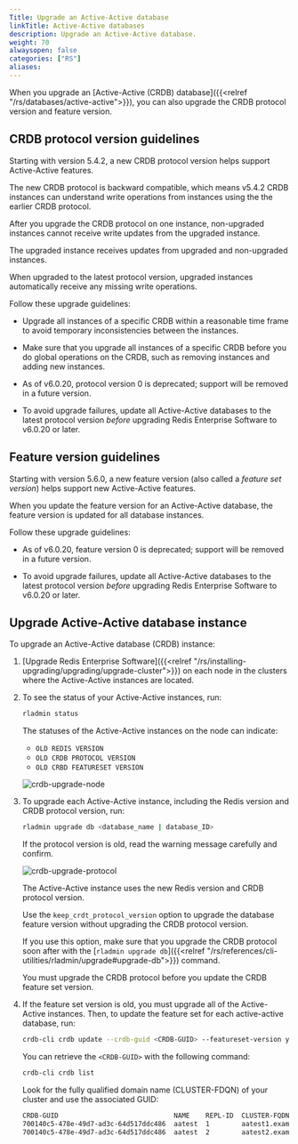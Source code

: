 ```yaml
---
Title: Upgrade an Active-Active database
linkTitle: Active-Active databases
description: Upgrade an Active-Active database.
weight: 70
alwaysopen: false
categories: ["RS"]
aliases: 
---
```


When you upgrade an [Active-Active (CRDB) database]({{<relref "/rs/databases/active-active">}}), you can also upgrade the CRDB protocol version and feature version.

## CRDB protocol version guidelines

Starting with version 5.4.2, a new CRDB protocol version helps support Active-Active features.

The new CRDB protocol is backward compatible, which means v5.4.2 CRDB instances can understand write operations from instances using the the earlier CRDB protocol. 

After you upgrade the CRDB protocol on one instance, non-upgraded instances cannot receive write updates from the upgraded instance.

The upgraded instance receives updates from upgraded and non-upgraded instances.

When upgraded to the latest protocol version, upgraded instances automatically receive any missing write operations.

Follow these upgrade guidelines:

- Upgrade all instances of a specific CRDB within a reasonable time frame to avoid temporary inconsistencies between the instances.

- Make sure that you upgrade all instances of a specific CRDB before you do global operations on the CRDB, such as removing instances and adding new instances.

- As of v6.0.20, protocol version 0 is deprecated; support will be removed in a future version.

- To avoid upgrade failures, update all Active-Active databases to the latest protocol version _before_ upgrading Redis Enterprise Software to v6.0.20 or later.

## Feature version guidelines

Starting with version 5.6.0, a new feature version (also called a _feature set version_) helps support new Active-Active features.

When you update the feature version for an Active-Active database, the feature version is updated for all database instances.
    
Follow these upgrade guidelines:

- As of v6.0.20, feature version 0 is deprecated; support will be removed in a future version.

- To avoid upgrade failures, update all Active-Active databases to the latest protocol version _before_ upgrading Redis Enterprise Software to v6.0.20 or later.

## Upgrade Active-Active database instance

To upgrade an Active-Active database (CRDB) instance:

1. [Upgrade Redis Enterprise Software]({{<relref "/rs/installing-upgrading/upgrading/upgrade-cluster">}}) on each node in the clusters where the Active-Active instances are located.

1. To see the status of your Active-Active instances, run: 

    ```sh
    rladmin status
    ```

    The statuses of the Active-Active instances on the node can indicate:

    - `OLD REDIS VERSION`
    - `OLD CRDB PROTOCOL VERSION`
    - `OLD CRBD FEATURESET VERSION`

    ![crdb-upgrade-node](/images/rs/crdb-upgrade-node.png)

1. To upgrade each Active-Active instance, including the Redis version and CRDB protocol version, run:

    ```sh
    rladmin upgrade db <database_name | database_ID>
    ```

    If the protocol version is old, read the warning message carefully and confirm.

    ![crdb-upgrade-protocol](/images/rs/crdb-upgrade-protocol.png)

    The Active-Active instance uses the new Redis version and CRDB protocol version.

    Use the `keep_crdt_protocol_version` option to upgrade the database feature version 
without upgrading the CRDB protocol version.

    If you use this option, make sure that you upgrade the CRDB protocol soon after with the [`rladmin upgrade db`]({{<relref "/rs/references/cli-utilities/rladmin/upgrade#upgrade-db">}}) command.

    You must upgrade the CRDB protocol before you update the CRDB feature set version.

1. If the feature set version is old, you must upgrade all of the Active-Active instances. Then, to update the feature set for each active-active database, run:

    ```sh
    crdb-cli crdb update --crdb-guid <CRDB-GUID> --featureset-version yes
    ```

    You can retrieve the `<CRDB-GUID>` with the following command:

    ```sh
    crdb-cli crdb list
    ```

    Look for the fully qualified domain name (CLUSTER-FDQN) of your cluster and use the associated GUID:

    ```sh
    CRDB-GUID                             NAME    REPL-ID  CLUSTER-FQDN
    700140c5-478e-49d7-ad3c-64d517ddc486  aatest  1        aatest1.example.com
    700140c5-478e-49d7-ad3c-64d517ddc486  aatest  2        aatest2.example.com
    ```
